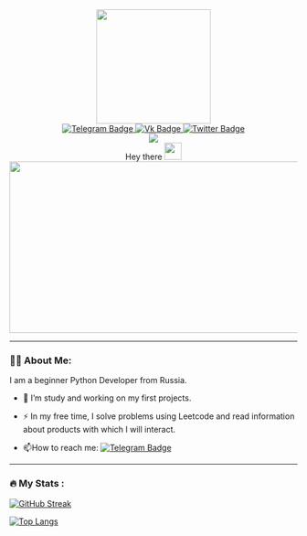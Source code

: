 <div id="header" align="center">
  <img src="https://media.giphy.com/media/HEPwfdu6T6svpPE1eN/giphy.gif" width="200"/>
</div>
<div id="badges" align="center">
  <a href="https://t.me/SergMkin">
    <img src="https://img.shields.io/badge/Telegram-white?style=for-the-badge&logo=Telegram&logoColor=black" alt="Telegram Badge"/>
  </a>
  <a href="https://vk.com/cj_mkin">
    <img src="https://img.shields.io/badge/Vk-white?style=for-the-badge&logo=Vk&logoColor=black" alt="Vk Badge"/>
  </a>
  <a href="https://twitter.com/biggsizepo21309">
    <img src="https://img.shields.io/badge/Twitter-white?style=for-the-badge&logo=twitter&logoColor=black" alt="Twitter Badge"/>
  </a>
</div>
<div id="viewers" align="center">
  <img src="https://komarev.com/ghpvc/?username=1rayofhope1&style=flat-square&color=blue"/>
</div>
<div id="hi" align="center">
  Hey there <img src="https://media.giphy.com/media/v1.Y2lkPTc5MGI3NjExamo1aWN0YTNxN3c4Zzc2cTBpczEydnFpOTh6NzFnejE0eTZzbWI1ZiZlcD12MV9pbnRlcm5hbF9naWZfYnlfaWQmY3Q9cw/v77myTwayB2z5M4Lkh/giphy.gif" width="30px"/>
</div>
<div align="center">
  <img src="https://media.giphy.com/media/fkZukR450RQ1qnGaq9/giphy.gif" width="600" height="300"/>
</div>

---

### :man_technologist: About Me:
I am a beginner Python Developer from Russia.

- :telescope: I’m study and working on my first projects. 

- :zap: In my free time, I solve problems using Leetcode and read information about products with which I will interact.

- :mailbox:How to reach me: [![Telegram Badge](https://img.shields.io/badge/-Sergey-white?style=flat&logo=Telegram&logoColor=black)](https://t.me/SergMkin)

---

### :fire: My Stats :
[![GitHub Streak](http://github-readme-streak-stats.herokuapp.com?user=1rayofhope1&theme=dark&background=000000)](https://git.io/streak-stats)

[![Top Langs](https://github-readme-stats.vercel.app/api/top-langs/?username=1rayofhope1&layout=compact&theme=vision-friendly-dark)](https://github.com/anuraghazra/github-readme-stats)
<!---
1rayofhope1/1rayofhope1 is a ✨ special ✨ repository because its `README.md` (this file) appears on your GitHub profile.
You can click the Preview link to take a look at your changes.
--->
